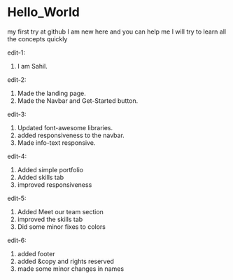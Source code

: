 # Hello_World
my first try at github
I am new here and you can help me
I will try to learn all the concepts quickly

edit-1: 
  1. I am Sahil.

edit-2: 
 1. Made the landing page.
 2. Made the Navbar and Get-Started button.

edit-3: 
 1. Updated font-awesome libraries.
 2. added responsiveness to the navbar.
 3. Made info-text responsive.

edit-4:
 1. Added simple portfolio
 2. Added skills tab
 3. improved responsiveness

edit-5:
 1. Added Meet our team section
 2. improved the skills tab
 3. Did some minor fixes to colors
 
 edit-6:
 1. added footer
 2. added &copy and rights reserved
 3. made some minor changes in names
